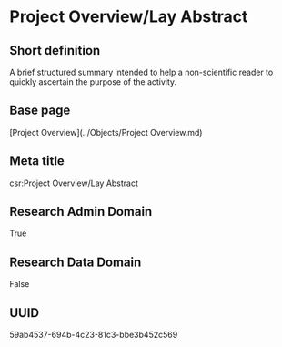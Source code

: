 # Project Overview/Lay Abstract
## Short definition
A brief structured summary intended to help a non-scientific reader to quickly ascertain  the purpose of the activity.
## Base page
[Project Overview](../Objects/Project Overview.md)
## Meta title
csr:Project Overview/Lay Abstract
## Research Admin Domain
True
## Research Data Domain
False
## UUID
59ab4537-694b-4c23-81c3-bbe3b452c569
